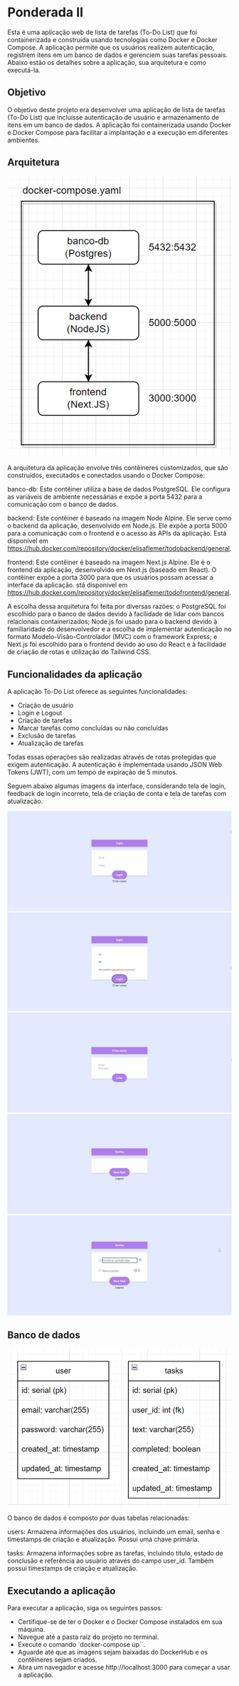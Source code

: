 # Ponderada II

Esta é uma aplicação web de lista de tarefas (To-Do List) que foi containerizada e construída usando tecnologias como Docker e Docker Compose. A aplicação permite que os usuários realizem autenticação, registrem itens em um banco de dados e gerenciem suas tarefas pessoais. Abaixo estão os detalhes sobre a aplicação, sua arquitetura e como executá-la.

## Objetivo
O objetivo deste projeto era desenvolver uma aplicação de lista de tarefas (To-Do List) que incluísse autenticação de usuário e armazenamento de itens em um banco de dados. A aplicação foi containerizada usando Docker e Docker Compose para facilitar a implantação e a execução em diferentes ambientes.

## Arquitetura

<img src='arquitetura.png'>

A arquitetura da aplicação envolve três contêineres customizados, que são construídos, executados e conectados usando o Docker Compose:

banco-db: Este contêiner utiliza a base de dados PostgreSQL. Ele configura as variáveis de ambiente necessárias e expõe a porta 5432 para a comunicação com o banco de dados.

backend: Este contêiner é baseado na imagem Node Alpine. Ele serve como o backend da aplicação, desenvolvido em Node.js. Ele expõe a porta 5000 para a comunicação com o frontend e o acesso às APIs da aplicação. Está disponível em https://hub.docker.com/repository/docker/elisaflemer/todobackend/general.

frontend: Este contêiner é baseado na imagem Next.js Alpine. Ele é o frontend da aplicação, desenvolvido em Next.js (baseado em React). O contêiner expõe a porta 3000 para que os usuários possam acessar a interface da aplicação. stá disponível em https://hub.docker.com/repository/docker/elisaflemer/todofrontend/general.

A escolha dessa arquitetura foi feita por diversas razões: o PostgreSQL foi escolhido para o banco de dados devido à facilidade de lidar com bancos relacionais containerizados; Node.js foi usado para o backend devido à familiaridade do desenvolvedor e a escolha de implementar autenticação no formato Modelo-Visão-Controlador (MVC) com o framework Express; e Next.js foi escolhido para o frontend devido ao uso do React e à facilidade de criação de rotas e utilização do Tailwind CSS.

## Funcionalidades da aplicação
A aplicação To-Do List oferece as seguintes funcionalidades:

- Criação de usuário
- Login e Logout
- Criação de tarefas
- Marcar tarefas como concluídas ou não concluídas
- Exclusão de tarefas
- Atualização de tarefas

Todas essas operações são realizadas através de rotas protegidas que exigem autenticação. A autenticação é implementada usando JSON Web Tokens (JWT), com um tempo de expiração de 5 minutos.

Seguem abaixo algumas imagens da interface, considerando tela de login, feedback de login incorreto, tela de criação de conta e tela de tarefas com atualização.

<img src='login.png'>
<img src='loginIncorreto.png'>
<img src='criarConta.png'>
<img src='tarefas.png'>
<img src='alterandoTarefas.png'>


## Banco de dados
<img src='db.png'>

O banco de dados é composto por duas tabelas relacionadas:

users: Armazena informações dos usuários, incluindo um email, senha e timestamps de criação e atualização. Possui uma chave primária.

tasks: Armazena informações sobre as tarefas, incluindo título, estado de conclusão e referência ao usuário através do campo user_id. Também possui timestamps de criação e atualização.

## Executando a aplicação
Para executar a aplicação, siga os seguintes passos:

- Certifique-se de ter o Docker e o Docker Compose instalados em sua máquina.
- Navegue até a pasta raiz do projeto no terminal.
- Execute o comando `docker-compose up``.
- Aguarde até que as imagens sejam baixadas do DockerHub e os contêineres sejam criados.
- Abra um navegador e acesse http://localhost:3000 para começar a usar a aplicação.